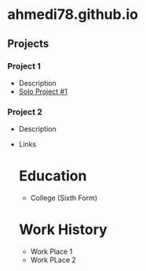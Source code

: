 # ahmedi78.github.io

## Projects
### Project 1
- Description
- [Solo Project #1](https://sprightly-monstera-ddb031.netlify.app)

### Project 2
- Description
- Links

  # Education
  - College (Sixth Form)

  # Work History
  - Work Place 1
  - Work PLace 2
